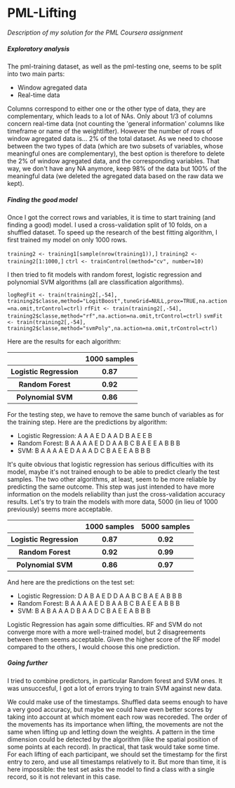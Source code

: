 PML-Lifting
===========

<i>Description of my solution for the PML Coursera assignment</i>

<h5>Exploratory analysis</h5>

The pml-training dataset, as well as the pml-testing one, seems to be split into two main parts:
- Window agregated data
- Real-time data

Columns correspond to either one or the other type of data, they are complementary, which leads to a lot of NAs. Only about 1/3 of columns concern real-time data (not counting the 'general information' columns like timeframe or name of the weightlifter). However the number of rows of window agregated data is... 2% of the total dataset. As we need to choose between the two types of data (which are two subsets of variables, whose meaningful ones are complementary), the best option is therefore to delete the 2% of window agregated data, and the corresponding variables. That way, we don't have any NA anymore, keep 98% of the data but 100% of the meaningful data (we deleted the agregated data based on the raw data we kept).

<h5>Finding the good model</h5>

Once I got the correct rows and variables, it is time to start training (and finding a good) model. I used a cross-validation split of 10 folds, on a shuffled dataset. To speed up the research of the best fitting algorithm, I first trained my model on only 1000 rows.

`training2 <- training1[sample(nrow(training1)),]`
`training2 <- training2[1:1000,]`
`ctrl <- trainControl(method="cv", number=10)`

I then tried to fit models with random forest, logistic regression and polynomial SVM algorithms (all are classification algorithms).

`logRegFit <- train(training2[,-54], training2$classe,method="LogitBoost",tuneGrid=NULL,prox=TRUE,na.action=na.omit,trControl=ctrl)`
`rfFit <- train(training2[,-54], training2$classe,method="rf",na.action=na.omit,trControl=ctrl)`
`svmFit <- train(training2[,-54], training2$classe,method="svmPoly",na.action=na.omit,trControl=ctrl)`

Here are the results for each algorithm:
<table>
<tr>
  <th></th><th>1000 samples</th>
</tr>
<tr>
  <th>Logistic Regression</th><th>0.87</th>
</tr>
<tr>
  <th>Random Forest</th><th>0.92</th>
</tr>
<tr>
  <th>Polynomial SVM</th><th>0.86</th>
</tr>
</table>

For the testing step, we have to remove the same bunch of variables as for the training step. Here are the predictions by algorithm:
- Logistic Regression: <NA> A <NA> A A E D <NA> A A D <NA> B A E E <NA> <NA> <NA> B
- Random Forest: B A A A A E D D A A B C B A E E A B B B
- SVM: B A A A A E D A A A D C B A E E A B B B

It's quite obvious that logistic regression has serious difficulties with its model, maybe it's not trained enough to be able to predict clearly the test samples. The two other algorithms, at least, seem to be more reliable by predicting the same outcome. This step was just intended to have more information on the models reliability than just the cross-validation accuracy results. Let's try to train the models with more data, 5000 (in lieu of 1000 previously) seems more acceptable. 

<table>
<tr>
  <th></th><th>1000 samples</th><th><b>5000 samples</b></th>
</tr>

<tr>
  <th>Logistic Regression</th><th>0.87</th><th><b>0.92</b></th>
</tr>
<tr>
  <th>Random Forest</th><th>0.92</th><th><b>0.99</b></th>
</tr>
<tr>
  <th>Polynomial SVM</th><th>0.86</th><th><b>0.97</b></th>
</tr>
</table>

And here are the predictions on the test set:
- Logistic Regression: D A B <NA> A E D D A A B C B A E <NA> A B B B 
- Random Forest: B A A A A E D B A A B C B A E E A B B B
- SVM: B A B A A A D B A A D C B A E E A B B B

Logistic Regression has again some difficulties. RF and SVM do not converge more with a more well-trained model, but 2 disagreements between them seems acceptable. Given the higher score of the RF model compared to the others, I would choose this one prediction.

<h5> Going further </h5>

I tried to combine predictors, in particular Random forest and SVM ones. It was unsuccesful, I got a lot of errors trying to train SVM against new data.

We could make use of the timestamps. Shuffled data seems enough to have a very good accuracy, but maybe we could have even better scores by taking into account at which moment each row was recoreded. The order of the movements has its importance when lifting, the movements are not the same when lifting up and letting down the weights. A pattern in the time dimension could be detected by the algorithm (like the spatial position of some points at each record). 
In practical, that task would take some time. For each lifting of each participant, we should set the timestamp for the first entry to zero, and use all timestamps relatively to it. But more than time, it is here impossible: the test set asks the model to find a class with a single record, so it is not relevant in this case.
